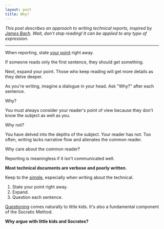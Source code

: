 ```yaml
---
layout: post
title: Why?
---
```

*This post describes an approach to writing technical reports, inspired by [James Bach](http://www.satisfice.com/aboutjames.shtml).  Wait, don't stop reading!  It can be applied to any type of expression.*

---

When reporting, state [your point]({{site.url}}/have-a-point) right away.

If someone reads only the first sentence, they should get something.

Next, expand your point. Those who keep reading will get more details as they delve deeper.

As you're writing, imagine a dialogue in your head.  Ask "Why?" after each sentence.

Why?

You must always consider your reader's point of view because they don't know the subject as well as you.

Why not?

You have delved into the depths of the subject. Your reader has not. Too often, writing lacks narrative flow and alienates the common reader.

Why care about the common reader?

Reporting is meaningless if it isn't communicated well.

**Most technical documents are verbose and poorly written.**

Keep to the [simple]({{site.url}}/simplicity), especially when writing about the technical.

  1. State your point right away.
  2. Expand.
  3. Question each sentence.

[Questioning]({{site.url}}/question-yourself) comes naturally to little kids. It's also a fundamental component of the Socratic Method.

**Why argue with little kids and Socrates?**

